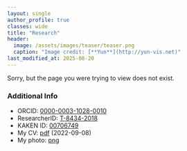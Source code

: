 ```yaml
---
layout: single
author_profile: true
classes: wide
title: "Research"
header:
  image: /assets/images/teaser/teaser.png
  caption: "Image credit: [**Yun**](http://yun-vis.net)"
last_modified_at: 2025-08-20
---
```


Sorry, but the page you were trying to view does not exist.

### Additional Info

- ORCID: [0000-0003-1028-0010](https://orcid.org/0000-0003-1028-0010)  
- ResearcherID: [T-8434-2018](https://publons.com/researcher/T-8434-2018/)  
- KAKEN ID: [00706749](https://kaken.nii.ac.jp/ja/search/?qm=00706749)  
- My CV: [pdf](sources/cv_wu.pdf) (2022-09-08)  
- My photo: [png](/assets/images/photos/yun.png)  